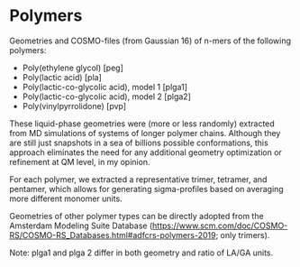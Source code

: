 # Polymers

Geometries and COSMO-files (from Gaussian 16) of n-mers of the following polymers:

+ Poly(ethylene glycol) [peg]
+ Poly(lactic acid) [pla]
+ Poly(lactic-co-glycolic acid), model 1 [plga1]
+ Poly(lactic-co-glycolic acid), model 2 [plga2]
+ Poly(vinylpyrrolidone) [pvp]

These liquid-phase geometries were (more or less randomly) extracted from MD simulations of systems of longer polymer chains. Although they are still just snapshots in a sea of billions possible conformations, this approach eliminates the need for any additional geometry optimization or refinement at QM level, in my opinion.

For each polymer, we extracted a representative trimer, tetramer, and pentamer, which allows for generating sigma-profiles based on averaging more different monomer units.

Geometries of other polymer types can be directly adopted from the Amsterdam Modeling Suite Database (https://www.scm.com/doc/COSMO-RS/COSMO-RS_Databases.html#adfcrs-polymers-2019; only trimers).

Note: plga1 and plga 2 differ in both geometry and ratio of LA/GA units.
